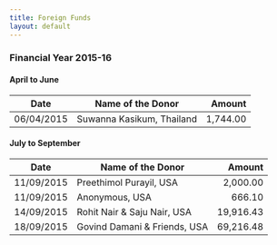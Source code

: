 ```yaml
---
title: Foreign Funds
layout: default
---
```

<style>table{width:100%}</style>

### Financial Year 2015-16

#### April to June

| Date       | Name of the Donor                                     | Amount
|------------|-------------------------------------------------------|-------------:|
| 06/04/2015 | Suwanna Kasikum, Thailand                             | 1,744.00

#### July to September

| Date       | Name of the Donor                                     | Amount
|------------|-------------------------------------------------------|-------------:|
| 11/09/2015 | Preethimol Purayil, USA                               | 2,000.00
| 11/09/2015 | Anonymous, USA                                        | 666.10
| 14/09/2015 | Rohit Nair & Saju Nair, USA                           | 19,916.43
| 18/09/2015 | Govind Damani & Friends, USA                          | 69,216.48
